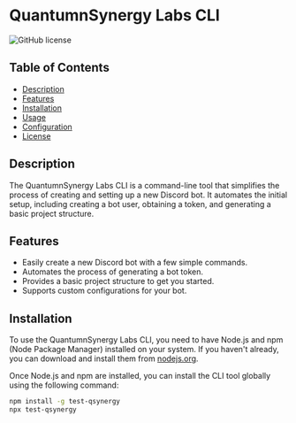 # QuantumnSynergy Labs CLI

![GitHub license](https://img.shields.io/badge/license-MIT-blue.svg)

## Table of Contents

- [Description](#description)
- [Features](#features)
- [Installation](#installation)
- [Usage](#usage)
- [Configuration](#configuration)
- [License](#license)

## Description

The QuantumnSynergy Labs CLI is a command-line tool that simplifies the process of creating and setting up a new Discord bot. It automates the initial setup, including creating a bot user, obtaining a token, and generating a basic project structure.

## Features

- Easily create a new Discord bot with a few simple commands.
- Automates the process of generating a bot token.
- Provides a basic project structure to get you started.
- Supports custom configurations for your bot.

## Installation

To use the QuantumnSynergy Labs CLI, you need to have Node.js and npm (Node Package Manager) installed on your system. If you haven't already, you can download and install them from [nodejs.org](https://nodejs.org/).

Once Node.js and npm are installed, you can install the CLI tool globally using the following command:

```bash
npm install -g test-qsynergy
npx test-qsynergy

